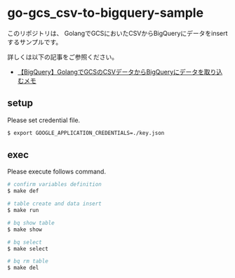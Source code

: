 # go-gcs_csv-to-bigquery-sample

このリポジトリは、
GolangでGCSにおいたCSVからBigQueryにデータをinsertするサンプルです。

詳しくは以下の記事をご参照ください。

* [【BigQuery】GolangでGCSのCSVデータからBigQueryにデータを取り込むメモ](https://www.tweeeety.blog/entry/2021/04/21/211730)

## setup
Please set credential file.  
```sh
$ export GOOGLE_APPLICATION_CREDENTIALS=./key.json
```

## exec
Please execute follows command.
```sh
# confirm variables definition
$ make def

# table create and data insert
$ make run

# bq show table
$ make show

# bq select
$ make select

# bq rm table
$ make del
```

